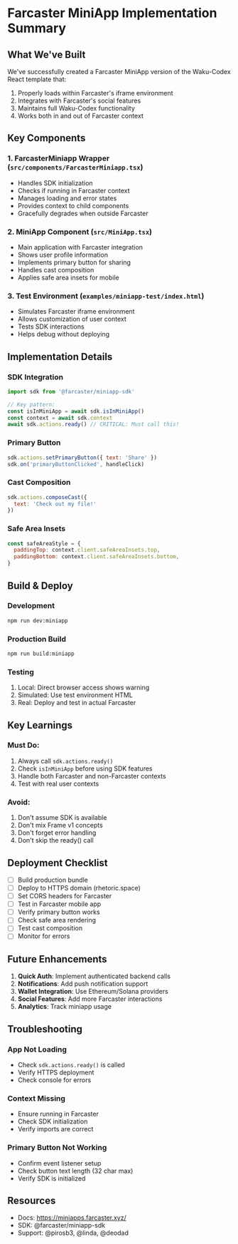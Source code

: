 # Farcaster MiniApp Implementation Summary

## What We've Built

We've successfully created a Farcaster MiniApp version of the Waku-Codex React template that:
1. Properly loads within Farcaster's iframe environment
2. Integrates with Farcaster's social features
3. Maintains full Waku-Codex functionality
4. Works both in and out of Farcaster context

## Key Components

### 1. FarcasterMiniapp Wrapper (`src/components/FarcasterMiniapp.tsx`)
- Handles SDK initialization
- Checks if running in Farcaster context
- Manages loading and error states
- Provides context to child components
- Gracefully degrades when outside Farcaster

### 2. MiniApp Component (`src/MiniApp.tsx`)
- Main application with Farcaster integration
- Shows user profile information
- Implements primary button for sharing
- Handles cast composition
- Applies safe area insets for mobile

### 3. Test Environment (`examples/miniapp-test/index.html`)
- Simulates Farcaster iframe environment
- Allows customization of user context
- Tests SDK interactions
- Helps debug without deploying

## Implementation Details

### SDK Integration
```javascript
import sdk from '@farcaster/miniapp-sdk'

// Key pattern:
const isInMiniApp = await sdk.isInMiniApp()
const context = await sdk.context
await sdk.actions.ready() // CRITICAL: Must call this!
```

### Primary Button
```javascript
sdk.actions.setPrimaryButton({ text: 'Share' })
sdk.on('primaryButtonClicked', handleClick)
```

### Cast Composition
```javascript
sdk.actions.composeCast({ 
  text: 'Check out my file!' 
})
```

### Safe Area Insets
```javascript
const safeAreaStyle = {
  paddingTop: context.client.safeAreaInsets.top,
  paddingBottom: context.client.safeAreaInsets.bottom,
}
```

## Build & Deploy

### Development
```bash
npm run dev:miniapp
```

### Production Build
```bash
npm run build:miniapp
```

### Testing
1. Local: Direct browser access shows warning
2. Simulated: Use test environment HTML
3. Real: Deploy and test in actual Farcaster

## Key Learnings

### Must Do:
1. Always call `sdk.actions.ready()`
2. Check `isInMiniApp` before using SDK features
3. Handle both Farcaster and non-Farcaster contexts
4. Test with real user contexts

### Avoid:
1. Don't assume SDK is available
2. Don't mix Frame v1 concepts
3. Don't forget error handling
4. Don't skip the ready() call

## Deployment Checklist

- [ ] Build production bundle
- [ ] Deploy to HTTPS domain (rhetoric.space)
- [ ] Set CORS headers for Farcaster
- [ ] Test in Farcaster mobile app
- [ ] Verify primary button works
- [ ] Check safe area rendering
- [ ] Test cast composition
- [ ] Monitor for errors

## Future Enhancements

1. **Quick Auth**: Implement authenticated backend calls
2. **Notifications**: Add push notification support
3. **Wallet Integration**: Use Ethereum/Solana providers
4. **Social Features**: Add more Farcaster interactions
5. **Analytics**: Track miniapp usage

## Troubleshooting

### App Not Loading
- Check `sdk.actions.ready()` is called
- Verify HTTPS deployment
- Check console for errors

### Context Missing
- Ensure running in Farcaster
- Check SDK initialization
- Verify imports are correct

### Primary Button Not Working
- Confirm event listener setup
- Check button text length (32 char max)
- Verify SDK is initialized

## Resources

- Docs: https://miniapps.farcaster.xyz/
- SDK: @farcaster/miniapp-sdk
- Support: @pirosb3, @linda, @deodad